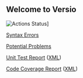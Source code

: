 ## Welcome to Versio

![Actions Status](https://github.com/royw/Versio/actions/workflows/python-package.yml/badge.svg)]

[Syntax Errors](http://royw.github.io/Versio/syntax-errors-3.9.txt)

[Potential Problems](http://royw.github.io/Versio/problems-3.9.txt)

[Unit Test Report](http://royw.github.io/Versio/test-results-3.9.html)
([XML](http://royw.github.io/Versio/test-results-3.9.xml))

[Code Coverage Report](http://royw.github.io/Versio/html-coverage-3.9/index.html)
([XML](http://royw.github.io/Versio/coverage-3.9.xml))

